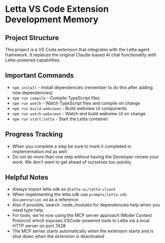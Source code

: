 # Letta VS Code Extension Development Memory

## Project Structure
This project is a VS Code extension that integrates with the Letta agent framework. It replaces the original Claude-based AI chat functionality with Letta-powered capabilities.

## Important Commands
- `npm install` - Install dependencies (remember to do this after adding new dependencies)
- `npm run compile` - Compile TypeScript files
- `npm run watch` - Watch TypeScript files and compile on change
- `npm run build:webviews` - Build webview UI components
- `npm run watch:webviews` - Watch and build webview UI on change
- `npm run start:letta` - Start the Letta container

## Progress Tracking
- When you complete a step be sure to mark it completed in implementation.md as well.
- Do not do more than one step without having the Developer review your work. We don't want to get ahead of ourselves too quickly.

## Helpful Notes
- Always import letta sdk as `@letta-ai/letta-client`
- When implementing the letta sdk use `prompts/letta-sdk-documentation.md` as a reference
- Also if possible, search .node_modules for dependencies help when you need type help.
- For tools, we're now using the MCP server approach (Model Context Protocol) which exposes VSCode-powered tools to Letta via a local HTTP server on port 7428
- The MCP server starts automatically when the extension starts and is shut down when the extension is deactivated